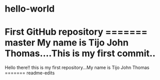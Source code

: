 # hello-world
First GitHub repository
======= master
My name is Tijo John Thomas....This is my first commit..
=======

Hello there!! this is my first repository...My name is Tijo John Thomas
======= readme-edits
